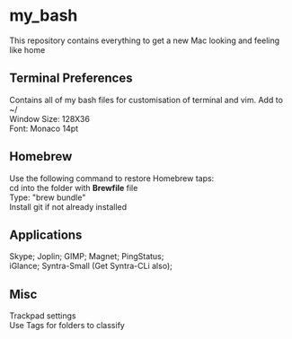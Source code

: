 # my_bash
This repository contains everything to get a new Mac looking and feeling like home

## Terminal Preferences
Contains all of my bash files for customisation of terminal and vim. Add to ~/ <br>
Window Size: 128X36 <br>
Font: Monaco 14pt <br>

## Homebrew
Use the following command to restore Homebrew taps: <br>
cd into the folder with **Brewfile** file <br>
Type: "brew bundle" <br>
Install git if not already installed <br>

## Applications
Skype; Joplin; GIMP; Magnet; PingStatus; <br>
iGlance; Syntra-Small (Get Syntra-CLi also); <br>

## Misc
Trackpad settings <br>
Use Tags for folders to classify <br>
